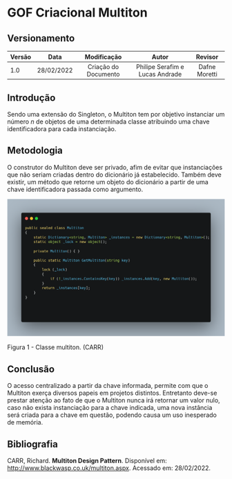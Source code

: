 # GOF Criacional Multiton

## Versionamento

| Versão |    Data    |     Modificação      |              Autor              | Revisor |
| ------ | :--------: | :------------------: | :-----------------------------: | :-----: |
| 1.0    | 28/02/2022 | Criação do Documento | Philipe Serafim e Lucas Andrade | Dafne Moretti |

<!-- NÃO ESQUECER DE ADICIONAR AO "/_sidebar.md" -->

## Introdução

Sendo uma extensão do Singleton, o Multiton tem por objetivo instanciar um número _n_ de objetos de uma determinada classe atribuindo uma chave identificadora para cada instanciação.

## Metodologia

O construtor do Multiton deve ser privado, afim de evitar que instanciações que não seriam criadas dentro do dicionário já estabelecido. Também deve existir, um método que retorne um objeto do dicionário a partir de uma chave identificadora passada como argumento.

![](../../assets/images/multiton.png)

<figcaption>Figura 1 - Classe multiton. (CARR)</figcaption>

## Conclusão

O acesso centralizado a partir da chave informada, permite com que o Multiton exerça diversos papeis em projetos distintos. Entretanto deve-se prestar atenção ao fato de que o Multiton nunca irá retornar um valor nulo, caso não exista instanciação para a chave indicada, uma nova instância será criada para a chave em questão, podendo causa um uso inesperado de memória.

## Bibliografia

CARR, Richard. **Multiton Design Pattern**. Disponível em: http://www.blackwasp.co.uk/multiton.aspx. Acessado em: 28/02/2022.
